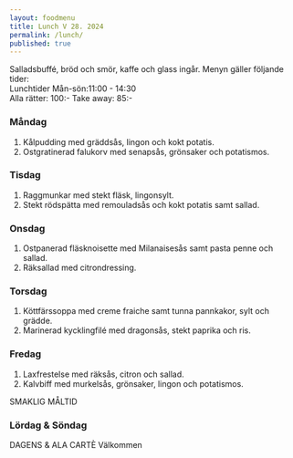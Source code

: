 ```yaml
---
layout: foodmenu
title: Lunch V 28. 2024
permalink: /lunch/
published: true
---
```

Salladsbuffé, bröd och smör, kaffe och glass ingår.
Menyn gäller följande tider:  
Lunchtider  Mån-sön:11:00 - 14:30  
Alla rätter: 100:- Take away: 85:-
                                
### Måndag

1. Kålpudding med gräddsås, lingon och kokt potatis.
2. Ostgratinerad falukorv med senapsås, grönsaker och potatismos.

### Tisdag

1. Raggmunkar med stekt fläsk, lingonsylt.
2. Stekt rödspätta med remouladsås och kokt potatis samt sallad. 

### Onsdag

1. Ostpanerad fläsknoisette med Milanaisesås samt pasta penne och sallad.
2. Räksallad med citrondressing.

### Torsdag

1. Köttfärssoppa med creme fraiche samt tunna pannkakor, sylt och grädde. 
2. Marinerad kycklingfilé med dragonsås, stekt paprika och ris.

### Fredag  

1. Laxfrestelse med räksås, citron och sallad.
2. Kalvbiff med murkelsås, grönsaker, lingon och potatismos.

SMAKLIG MÅLTID  
### Lördag & Söndag 
DAGENS & ALA CARTÈ
Välkommen
    
       
    

   
    
   
     
